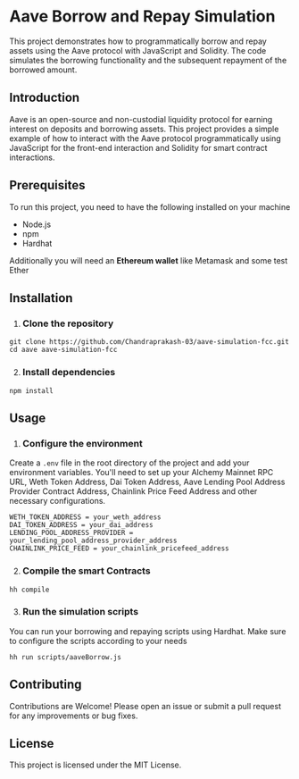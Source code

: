 # Aave Borrow and Repay Simulation

This project demonstrates how to programmatically borrow and repay assets using the Aave protocol with JavaScript and Solidity. The code simulates the borrowing functionality and the subsequent repayment of the borrowed amount.

## Introduction

Aave is an open-source and non-custodial liquidity protocol for earning interest on deposits and borrowing assets. This project provides a simple example of how to interact with the Aave protocol programmatically using JavaScript for the front-end interaction and Solidity for smart contract interactions.

## Prerequisites

To run this project, you need to have the following installed on your machine

-   Node.js
-   npm
-   Hardhat

Additionally you will need an **Ethereum wallet** like Metamask and some test Ether

## Installation

1. ### Clone the repository

`git clone https://github.com/Chandraprakash-03/aave-simulation-fcc.git`
`cd aave aave-simulation-fcc`

2. ### Install dependencies

`npm install`

## Usage

1. ### Configure the environment

Create a `.env` file in the root directory of the project and add your environment variables. You'll need to set up your Alchemy Mainnet RPC URL, Weth Token Address, Dai Token Address, Aave Lending Pool Address Provider Contract Address, Chainlink Price Feed Address and other necessary configurations.

```MAINNET_RPC_URL = your_mainnet_rpc_url
WETH_TOKEN_ADDRESS = your_weth_address
DAI_TOKEN_ADDRESS = your_dai_address
LENDING_POOL_ADDRESS_PROVIDER = your_lending_pool_address_provider_address
CHAINLINK_PRICE_FEED = your_chainlink_pricefeed_address
```

2. ### Compile the smart Contracts

`hh compile`

3. ### Run the simulation scripts

You can run your borrowing and repaying scripts using Hardhat. Make sure to configure the scripts according to your needs

`hh run scripts/aaveBorrow.js`

## Contributing

Contributions are Welcome! Please open an issue or submit a pull request for any improvements or bug fixes.

## License

This project is licensed under the MIT License.
